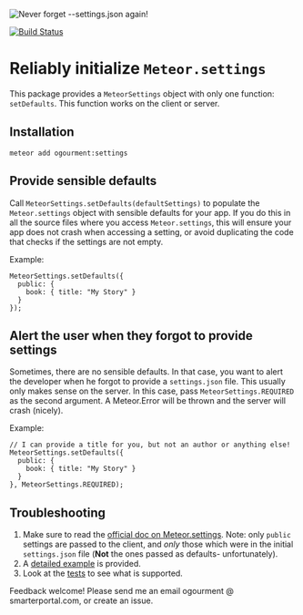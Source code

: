 ![Never forget --settings.json again!](https://raw.githubusercontent.com/ogourment/settings/master/server_crash_if_no_settings_json.gif)

[![Build Status](https://travis-ci.org/ogourment/settings.svg?branch=master)](https://travis-ci.org/ogourment/settings)

# Reliably initialize `Meteor.settings`

This package provides a `MeteorSettings` object with only one function: `setDefaults`. This function works on the client or server.

## Installation
```
meteor add ogourment:settings
```

## Provide sensible defaults

Call `MeteorSettings.setDefaults(defaultSettings)` to populate the `Meteor.settings` object with sensible defaults for your app. If you do this in all the source files where you access `Meteor.settings`, this will ensure your app does not crash when accessing a setting, or avoid duplicating the code that checks if the settings are not empty.

Example:
```
MeteorSettings.setDefaults({
  public: {
    book: { title: "My Story" }
  }
});
```

## Alert the user when they forgot to provide settings

Sometimes, there are no sensible defaults. In that case, you want to alert the developer when he forgot to provide a `settings.json` file. This usually only makes sense on the server. In this case, pass `MeteorSettings.REQUIRED` as the second argument. A Meteor.Error will be thrown and the server will crash (nicely).

Example:
```
// I can provide a title for you, but not an author or anything else!
MeteorSettings.setDefaults({
  public: {
    book: { title: "My Story" }
  }
}, MeteorSettings.REQUIRED);
```

## Troubleshooting

1. Make sure to read the [official doc on Meteor.settings](http://docs.meteor.com/#/full/meteor_settings). Note: only `public` settings are passed to the client, and *only* those which were in the initial `settings.json` file (**Not** the ones passed as defaults- unfortunately).
1. A [detailed example](https://github.com/ogourment/settings/commit/36f120980b091e923a94708c084d05cae79c23b7) is provided.
1. Look at the [tests](https://github.com/ogourment/settings/blob/master/src/settings_tests.js) to see what is supported.

Feedback welcome! Please send me an email ogourment @ smarterportal.com, or create an issue.
